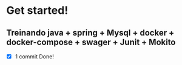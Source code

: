 # Get started!

## Treinando java + spring + Mysql + docker + docker-compose + swager + Junit + Mokito

- [x] 1 commit Done! 
